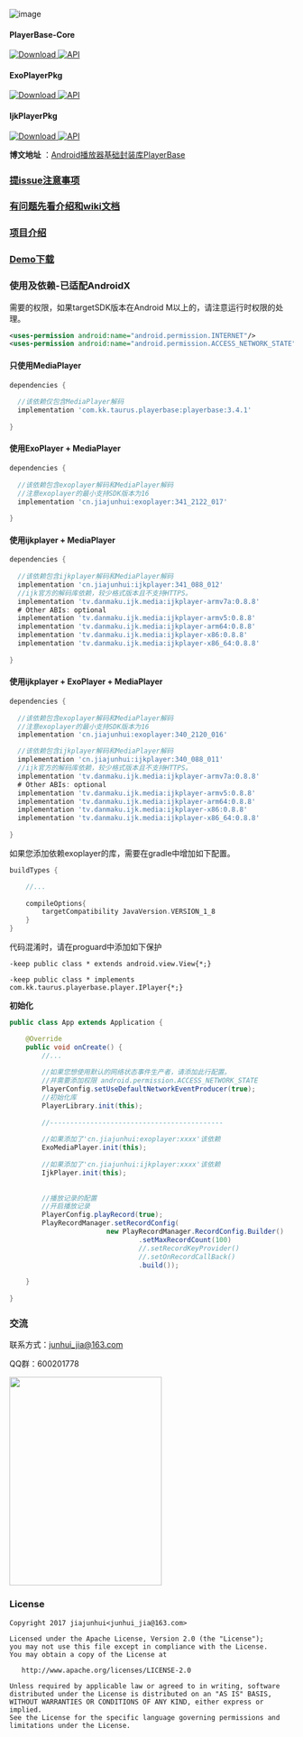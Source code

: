 ![image](https://github.com/jiajunhui/PlayerBase/raw/master/screenshot/playerbase_top_slogen.png)

#### PlayerBase-Core 
[ ![Download](https://api.bintray.com/packages/taurus/Tools/PlayerBase/images/download.svg) ](https://bintray.com/taurus/Tools/PlayerBase/_latestVersion)[![API](https://img.shields.io/badge/API-16%2B-brightgreen.svg?style=flat)](https://android-arsenal.com/api?level=16)

#### ExoPlayerPkg 
[ ![Download](https://api.bintray.com/packages/taurus/Tools/exoplayer/images/download.svg) ](https://bintray.com/taurus/Tools/exoplayer/_latestVersion)[![API](https://img.shields.io/badge/API-19%2B-brightgreen.svg?style=flat)](https://android-arsenal.com/api?level=19)

#### IjkPlayerPkg 
[ ![Download](https://api.bintray.com/packages/taurus/Tools/ijkplayer/images/download.svg) ](https://bintray.com/taurus/Tools/ijkplayer/_latestVersion)[![API](https://img.shields.io/badge/API-16%2B-brightgreen.svg?style=flat)](https://android-arsenal.com/api?level=16)

**博文地址** ：[Android播放器基础封装库PlayerBase](https://juejin.im/post/5b0d4e6bf265da090f7376d2)

### [提issue注意事项](https://github.com/jiajunhui/PlayerBase/wiki/Issue-Attention)

### [有问题先看介绍和wiki文档](https://github.com/jiajunhui/PlayerBase/wiki)

### [项目介绍](https://github.com/jiajunhui/PlayerBase/wiki/Related-introduction)

### [Demo下载](http://d.firim.info/lmhz)

### 使用及依赖-已适配AndroidX

需要的权限，如果targetSDK版本在Android M以上的，请注意运行时权限的处理。<br>

```xml
<uses-permission android:name="android.permission.INTERNET"/>
<uses-permission android:name="android.permission.ACCESS_NETWORK_STATE"/>
```

#### 只使用MediaPlayer

```gradle
dependencies {
  
  //该依赖仅包含MediaPlayer解码
  implementation 'com.kk.taurus.playerbase:playerbase:3.4.1'
  
}
```

#### 使用ExoPlayer + MediaPlayer

```gradle
dependencies {
 
  //该依赖包含exoplayer解码和MediaPlayer解码
  //注意exoplayer的最小支持SDK版本为16
  implementation 'cn.jiajunhui:exoplayer:341_2122_017'
  
}
```

#### 使用ijkplayer + MediaPlayer

```gradle
dependencies {
  
  //该依赖包含ijkplayer解码和MediaPlayer解码
  implementation 'cn.jiajunhui:ijkplayer:341_088_012'
  //ijk官方的解码库依赖，较少格式版本且不支持HTTPS。
  implementation 'tv.danmaku.ijk.media:ijkplayer-armv7a:0.8.8'
  # Other ABIs: optional
  implementation 'tv.danmaku.ijk.media:ijkplayer-armv5:0.8.8'
  implementation 'tv.danmaku.ijk.media:ijkplayer-arm64:0.8.8'
  implementation 'tv.danmaku.ijk.media:ijkplayer-x86:0.8.8'
  implementation 'tv.danmaku.ijk.media:ijkplayer-x86_64:0.8.8'
  
}
```

#### 使用ijkplayer + ExoPlayer + MediaPlayer

```gradle
dependencies {
  
  //该依赖包含exoplayer解码和MediaPlayer解码
  //注意exoplayer的最小支持SDK版本为16
  implementation 'cn.jiajunhui:exoplayer:340_2120_016'

  //该依赖包含ijkplayer解码和MediaPlayer解码
  implementation 'cn.jiajunhui:ijkplayer:340_088_011'
  //ijk官方的解码库依赖，较少格式版本且不支持HTTPS。
  implementation 'tv.danmaku.ijk.media:ijkplayer-armv7a:0.8.8'
  # Other ABIs: optional
  implementation 'tv.danmaku.ijk.media:ijkplayer-armv5:0.8.8'
  implementation 'tv.danmaku.ijk.media:ijkplayer-arm64:0.8.8'
  implementation 'tv.danmaku.ijk.media:ijkplayer-x86:0.8.8'
  implementation 'tv.danmaku.ijk.media:ijkplayer-x86_64:0.8.8'
  
}
```

如果您添加依赖exoplayer的库，需要在gradle中增加如下配置。
```gradle
buildTypes {

    //...
    
    compileOptions{
        targetCompatibility JavaVersion.VERSION_1_8
    }
}
```

代码混淆时，请在proguard中添加如下保护<br>

```proguard
-keep public class * extends android.view.View{*;}

-keep public class * implements com.kk.taurus.playerbase.player.IPlayer{*;}

```

**初始化**

```java
public class App extends Application {

    @Override
    public void onCreate() {
        //...
        
        //如果您想使用默认的网络状态事件生产者，请添加此行配置。
        //并需要添加权限 android.permission.ACCESS_NETWORK_STATE
        PlayerConfig.setUseDefaultNetworkEventProducer(true);
        //初始化库
        PlayerLibrary.init(this);
        
        //-------------------------------------------
        
        //如果添加了'cn.jiajunhui:exoplayer:xxxx'该依赖
        ExoMediaPlayer.init(this);
        
        //如果添加了'cn.jiajunhui:ijkplayer:xxxx'该依赖
        IjkPlayer.init(this);
        
        
        //播放记录的配置
        //开启播放记录
        PlayerConfig.playRecord(true);
        PlayRecordManager.setRecordConfig(
                        new PlayRecordManager.RecordConfig.Builder()
                                .setMaxRecordCount(100)
                                //.setRecordKeyProvider()
                                //.setOnRecordCallBack()
                                .build());
        
    }
    
}
```

### 交流
联系方式：junhui_jia@163.com

QQ群：600201778

<img src="https://github.com/jiajunhui/PlayerBase/raw/master/screenshot/qrcode_qq_group.jpg" width="270" height="370">

### License
```license
Copyright 2017 jiajunhui<junhui_jia@163.com>

Licensed under the Apache License, Version 2.0 (the "License");
you may not use this file except in compliance with the License.
You may obtain a copy of the License at

   http://www.apache.org/licenses/LICENSE-2.0
   
Unless required by applicable law or agreed to in writing, software
distributed under the License is distributed on an "AS IS" BASIS,
WITHOUT WARRANTIES OR CONDITIONS OF ANY KIND, either express or implied.
See the License for the specific language governing permissions and
limitations under the License.
```
